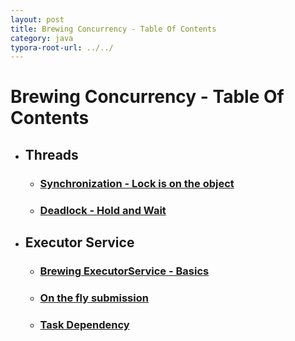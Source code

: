 ```yaml
---
layout: post
title: Brewing Concurrency - Table Of Contents  
category: java
typora-root-url: ../../
---
```


# Brewing Concurrency - Table Of Contents

* ## Threads
  * ### [Synchronization - Lock is on the object](/java/2017/06/21/concurrency-sync-is-based-on-object.html)    
  * ### [Deadlock - Hold and Wait](/java/2017/07/11/deadlock-hold-and-wait.html)

* ## Executor Service
  * ### [Brewing ExecutorService - Basics](/java/2017/07/21/executive-service-fixed-thread-pool-basic.html)
  * ### [On the fly submission](/java/2017/08/21/executive-service-on-the-fly-submission.html)
  * ### [Task Dependency](/java/2017/08/11/executive-service-task-dependency.html)

    
